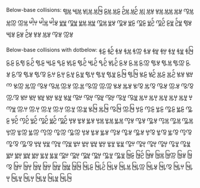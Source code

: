 Below-base collisions:
ဈမ္က
မျမ္က
မွုမ္က
မ္ကမြ
ဠမ္က
မ္ကဠ
ဉ်မ္က
မ္ကဉ်
မ္ကု
မ္ကမွ
မွမ္က
မ္ကမ္က
မ္ကမွှ
ကွမ္က
မ္ကက္က
က္ကမ္က
မါ့မ့
မါ့မ္က
မါ့မွှ
မှူမှူ
ကှူမှူ
မှူမ္က
မ္ကမှူ
ကှူမ္က
မှူမွှ
ကှူမွှ
မှူဠ
ကှူဠ
မှူဉ်
ကှူဉ်
ဠမှူ
ဉ်မှူ
ဈမွှ
မျမွှ
ဠမွှ
ဉ်မွှ
မွမွှ
မ္ကမွှ
ကွမွှ
က္ကမွှ

Below-base collisions with dotbelow:
န့ဠ
န့ဉ်
န့မွ
န့မ္က
န့က္က
န့မွှ
န့မူ
န့မှ
န့မှု
န့မှူ
န့မြ
ဠ့ဠ
ဠ့ဈ
ဠ့ဉ်
ဈ့ဠ
မျ့ဠ
ရ့ဠ
မွု့ဠ
ဈ့ဉ်
မျ့ဉ်
ရ့ဉ်
မွု့ဉ်
ဠ့မွ
ဠ့မ္က
ဠ့က္က
ဈ့မွ
ဈ့မ္က
ဈ့က္က
ဠ့မွှ
ဠ့ကွှ
ဈ့မွှ
ဈ့ကွှ
ဠ့မ့
ဠ့မု
ဠ့မူ
ဠ့မှူ
ဈ့မု
ဈ့မူ
ဈ့မှူ
ဠ့မြ
ဈ့မြ
မွ့ဠ
မွ့ဉ်
မ္တ့ဠ
မ္တ့ဉ်
မွ့မွ
မွ့မ္က
မွ့က္က
မ္က့က္က
ကွ့မွ
ကွ့မ္က
က္က့မွ
က္က့မ္တ
ကွ့က္က
က္က့က္က
မွ့မွှ
မ္က့မွှ
မွ့ကွှ
မ္က့ကွှ
ကွ့မွှ
က္က့မွှ
ကွ့ကွှ
က္က့ကွှ
မွ့မ့
မွ့မု
မွ့မူ
မွ့မှ
မွ့မှု
မွ့မှူ
ကွ့မ့
ကွ့မု
ကွ့မူ
ကွ့မှ
ကွ့မှု
ကွ့မှူ
မ္က့မ့
မ္က့မု
မ္က့မူ
မ္က့မှ
မ္က့မှု
မ္က့မှူ
က္က့မ့
က္က့မု
က္က့မူ
က္က့မှ
က္က့မှု
က္က့မှူ
မွ့မြ
မ္က့မြ
ကွ့မြ
က္က့မြ
မှ့ဠ
ကှ့ဠ
မှု့ဠ
ကှု့ဠ
မှူ့ဠ
ကှူ့ဠ
မှ့ဉ်
ကှ့ဉ်
မှု့ဉ်
ကှု့ဉ်
မှူ့ဉ်
ကှူ့ဉ်
မု့မွ
မူ့မွ
မှူ့မွ
မု့မ္က
မူ့မ္က
မှူ့မ္က
ကု့မွ
ကူ့မွ
ကှူ့မွ
ကု့မ္က
ကှု့မ္က
ကှူ့မ္က
မု့က္က
မူ့က္က
မှူ့က္က
ကု့က္က
ကူ့က္က
ကှူ့က္က
မု့မွှ
မူ့မွှ
မှူ့မွှ
ကု့မွှ
ကူ့မွှ
ကှူ့မွှ
မု့ကွှ
မူ့ကွှ
မှူ့ကွှ
ကု့ကွှ
ကူ့ကွှ
ကှူ့ကွှ
မု့မူ
မု့မှူ
ကု့မူ
ကု့မှူ
မူ့မ့
မူ့မု
မူ့မူ
မူ့မှ
မူ့မှု
မူ့မှူ
ကူ့မ့
ကူ့မု
ကူ့မု
ကူ့မှ
ကူ့မှု
ကူ့မှူ
မှူ့မ့
မှူ့မု
မှူ့မူ
မှူ့မှ
မှူ့မှု
မှူ့မှူ
ကှူ့မ့
ကှူ့မု
ကှူ့မူ
ကှူ့မှ
ကှူ့မှု
ကှူ့မှူ
မြ့ဠ
မြ့ဉ်
မြ့မွ
မြ့မ္က
မြ့က္က
မြ့မွှ
မြ့ကွှ
မြ့မ့
မြ့မု
မြ့မူ
မြ့မှ
မြ့မှု
မြ့မှူ
မြ့မြ
မြု့ဠ
မြု့ဉ်
မြု့မွ
မြု့မ္က
မြု့က္က
မြု့မွှ
မြု့ကွှ
မြု့မ့
မြု့မု
မြု့မူ
မြု့မှ
မြု့မှု
မြု့မှူ
မြု့မြ
